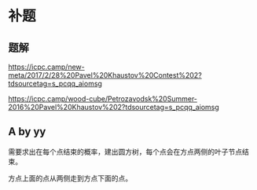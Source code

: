 # 补题

## 题解

<https://icpc.camp/new-meta/2017/2/28%20Pavel%20Khaustov%20Contest%202?tdsourcetag=s_pcqq_aiomsg>

<https://icpc.camp/wood-cube/Petrozavodsk%20Summer-2016%20Pavel%20Khaustov%202?tdsourcetag=s_pcqq_aiomsg>

## A by yy

需要求出在每个点结束的概率，建出圆方树，每个点会在方点两侧的叶子节点结束。

方点上面的点从两侧走到方点下面的点。